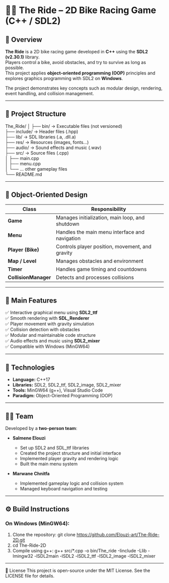 # 🚴‍♂️ The Ride – 2D Bike Racing Game (C++ / SDL2)

## 🎯 Overview

**The Ride** is a 2D bike racing game developed in **C++** using the **SDL2 (v2.30.1)** library.  
Players control a bike, avoid obstacles, and try to survive as long as possible.  
This project applies **object-oriented programming (OOP)** principles and explores graphics programming with SDL2 on **Windows**.

The project demonstrates key concepts such as modular design, rendering, event handling, and collision management.

---

## 🧱 Project Structure

The_Ride/
│
├── bin/ → Executable files (not versioned)  
├── include/ → Header files (.hpp)  
├── lib/ → SDL libraries (.a, .dll.a)  
├── res/ → Resources (images, fonts…)  
├── audio/ → Sound effects and music (.wav)  
├── src/ → Source files (.cpp)  
│   ├── main.cpp  
│   ├── menu.cpp  
│   └── … other gameplay files  
└── README.md

---

## 🧩 Object-Oriented Design

| Class                | Responsibility                                  |
| -------------------- | ----------------------------------------------- |
| **Game**             | Manages initialization, main loop, and shutdown |
| **Menu**             | Handles the main menu interface and navigation  |
| **Player (Bike)**    | Controls player position, movement, and gravity |
| **Map / Level**      | Manages obstacles and environment               |
| **Timer**            | Handles game timing and countdowns              |
| **CollisionManager** | Detects and processes collisions                |

---

## 🧠 Main Features

✅ Interactive graphical menu using **SDL2_ttf**  
✅ Smooth rendering with **SDL_Renderer**  
✅ Player movement with gravity simulation  
✅ Collision detection with obstacles  
✅ Modular and maintainable code structure  
✅ Audio effects and music using **SDL2_mixer**  
✅ Compatible with Windows (MinGW64)

---

## 🧰 Technologies

- **Language:** C++17  
- **Libraries:** SDL2, SDL2_ttf, SDL2_image, SDL2_mixer  
- **Tools:** MinGW64 (g++), Visual Studio Code  
- **Paradigm:** Object-Oriented Programming (OOP)

---

## 👨‍💻 Team

Developed by a **two-person team**:

- **Salmene Elouzi**  
  - Set up SDL2 and SDL_ttf libraries  
  - Created the project structure and initial interface  
  - Implemented player gravity and rendering logic  
  - Built the main menu system  

- **Marwane Chnitfa**  
  - Implemented gameplay logic and collision system  
  - Managed keyboard navigation and testing

---

## ⚙️ Build Instructions

### On **Windows (MinGW64)**:

1. Clone the repository:
git clone https://github.com/Elouzi-art/The-Ride-2D.git
2. cd The-Ride-2D
3. Compile using g++:
g++ src/*.cpp -o bin/The_ride -Iinclude -Llib -lmingw32 -lSDL2main -lSDL2 -lSDL2_ttf -lSDL2_image -lSDL2_mixer

---

📜 License
This project is open-source under the MIT License.
See the LICENSE file for details.






